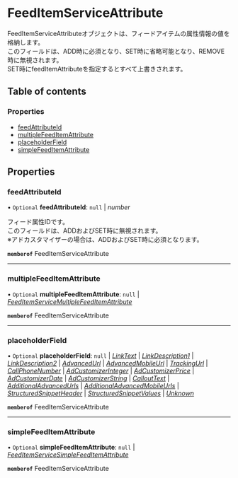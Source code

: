 # FeedItemServiceAttribute


<div lang=\"ja\">FeedItemServiceAttributeオブジェクトは、フィードアイテムの属性情報の値を格納します。<br> このフィールドは、ADD時に必須となり、SET時に省略可能となり、REMOVE時に無視されます。<br> SET時にfeedItemAttributeを指定するとすべて上書きされます。 </div> 

## Table of contents

### Properties

- [feedAttributeId](feeditemserviceattribute.md#feedattributeid)
- [multipleFeedItemAttribute](feeditemserviceattribute.md#multiplefeeditemattribute)
- [placeholderField](feeditemserviceattribute.md#placeholderfield)
- [simpleFeedItemAttribute](feeditemserviceattribute.md#simplefeeditemattribute)

## Properties

### feedAttributeId

• `Optional` **feedAttributeId**: ``null`` \| *number*

<div lang=\"ja\">フィード属性IDです。<br> このフィールドは、ADDおよびSET時に無視されます。<br> ※アドカスタマイザーの場合は、ADDおよびSET時に必須となります。</div> 

**`memberof`** FeedItemServiceAttribute

___

### multipleFeedItemAttribute

• `Optional` **multipleFeedItemAttribute**: ``null`` \| [*FeedItemServiceMultipleFeedItemAttribute*](feeditemservicemultiplefeeditemattribute.md)

**`memberof`** FeedItemServiceAttribute

___

### placeholderField

• `Optional` **placeholderField**: ``null`` \| [*LinkText*](./enums/feeditemserviceplaceholderfield.md#linktext) \| [*LinkDescription1*](./enums/feeditemserviceplaceholderfield.md#linkdescription1) \| [*LinkDescription2*](./enums/feeditemserviceplaceholderfield.md#linkdescription2) \| [*AdvancedUrl*](./enums/feeditemserviceplaceholderfield.md#advancedurl) \| [*AdvancedMobileUrl*](./enums/feeditemserviceplaceholderfield.md#advancedmobileurl) \| [*TrackingUrl*](./enums/feeditemserviceplaceholderfield.md#trackingurl) \| [*CallPhoneNumber*](./enums/feeditemserviceplaceholderfield.md#callphonenumber) \| [*AdCustomizerInteger*](./enums/feeditemserviceplaceholderfield.md#adcustomizerinteger) \| [*AdCustomizerPrice*](./enums/feeditemserviceplaceholderfield.md#adcustomizerprice) \| [*AdCustomizerDate*](./enums/feeditemserviceplaceholderfield.md#adcustomizerdate) \| [*AdCustomizerString*](./enums/feeditemserviceplaceholderfield.md#adcustomizerstring) \| [*CalloutText*](./enums/feeditemserviceplaceholderfield.md#callouttext) \| [*AdditionalAdvancedUrls*](./enums/feeditemserviceplaceholderfield.md#additionaladvancedurls) \| [*AdditionalAdvancedMobileUrls*](./enums/feeditemserviceplaceholderfield.md#additionaladvancedmobileurls) \| [*StructuredSnippetHeader*](./enums/feeditemserviceplaceholderfield.md#structuredsnippetheader) \| [*StructuredSnippetValues*](./enums/feeditemserviceplaceholderfield.md#structuredsnippetvalues) \| [*Unknown*](./enums/feeditemserviceplaceholderfield.md#unknown)

**`memberof`** FeedItemServiceAttribute

___

### simpleFeedItemAttribute

• `Optional` **simpleFeedItemAttribute**: ``null`` \| [*FeedItemServiceSimpleFeedItemAttribute*](feeditemservicesimplefeeditemattribute.md)

**`memberof`** FeedItemServiceAttribute

